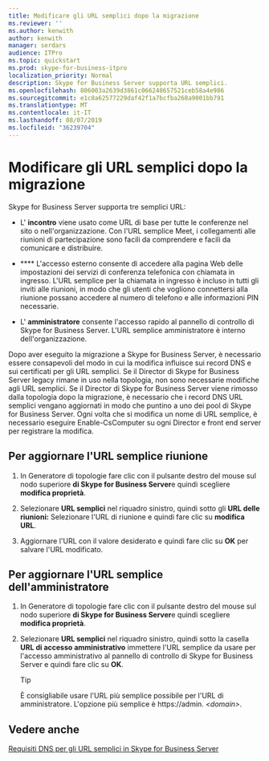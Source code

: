 ```yaml
---
title: Modificare gli URL semplici dopo la migrazione
ms.reviewer: ''
ms.author: kenwith
author: kenwith
manager: serdars
audience: ITPro
ms.topic: quickstart
ms.prod: skype-for-business-itpro
localization_priority: Normal
description: Skype for Business Server supporta URL semplici.
ms.openlocfilehash: 806003a2639d3861c066248657521ceb58a4e986
ms.sourcegitcommit: e1c8a62577229daf42f1a7bcfba268a9001bb791
ms.translationtype: MT
ms.contentlocale: it-IT
ms.lasthandoff: 08/07/2019
ms.locfileid: "36239704"
---
```

# <a name="change-simple-urls-after-migration"></a>Modificare gli URL semplici dopo la migrazione

Skype for Business Server supporta tre semplici URL:
  
- L' **incontro** viene usato come URL di base per tutte le conferenze nel sito o nell'organizzazione. Con l'URL semplice Meet, i collegamenti alle riunioni di partecipazione sono facili da comprendere e facili da comunicare e distribuire. 
    
- **** L'accesso esterno consente di accedere alla pagina Web delle impostazioni dei servizi di conferenza telefonica con chiamata in ingresso. L'URL semplice per la chiamata in ingresso è incluso in tutti gli inviti alle riunioni, in modo che gli utenti che vogliono connettersi alla riunione possano accedere al numero di telefono e alle informazioni PIN necessarie. 
    
- L' **amministratore** consente l'accesso rapido al pannello di controllo di Skype for Business Server. L'URL semplice amministratore è interno dell'organizzazione. 
    
Dopo aver eseguito la migrazione a Skype for Business Server, è necessario essere consapevoli del modo in cui la modifica influisce sui record DNS e sui certificati per gli URL semplici. Se il Director di Skype for Business Server legacy rimane in uso nella topologia, non sono necessarie modifiche agli URL semplici. Se il Director di Skype for Business Server viene rimosso dalla topologia dopo la migrazione, è necessario che i record DNS URL semplici vengano aggiornati in modo che puntino a uno dei pool di Skype for Business Server. Ogni volta che si modifica un nome di URL semplice, è necessario eseguire Enable-CsComputer su ogni Director e front end server per registrare la modifica.

## <a name="to-update-the-meet-simple-url"></a>Per aggiornare l'URL semplice riunione

1. In Generatore di topologie fare clic con il pulsante destro del mouse sul nodo superiore **di Skype for Business Server**e quindi scegliere **modifica proprietà**.
    
2. Selezionare **URL semplici** nel riquadro sinistro, quindi sotto gli **URL delle riunioni:** Selezionare l'URL di riunione e quindi fare clic su **modifica URL**.
    
3. Aggiornare l'URL con il valore desiderato e quindi fare clic su **OK** per salvare l'URL modificato. 
    
## <a name="to-update-the-admin-simple-url"></a>Per aggiornare l'URL semplice dell'amministratore

1. In Generatore di topologie fare clic con il pulsante destro del mouse sul nodo superiore **di Skype for Business Server**e quindi scegliere **modifica proprietà**.
    
2. Selezionare **URL semplici** nel riquadro sinistro, quindi sotto la casella **URL di accesso amministrativo** immettere l'URL semplice da usare per l'accesso amministrativo al pannello di controllo di Skype for Business Server e quindi fare clic su **OK**.
    
   > [!TIP]
   > È consigliabile usare l'URL più semplice possibile per l'URL di amministratore. L'opzione più semplice è https://admin. <em> \<domain\></em>. 
  
## <a name="see-also"></a>Vedere anche

[Requisiti DNS per gli URL semplici in Skype for Business Server](../../SfbServer/plan-your-deployment/network-requirements/simple-urls.md)
